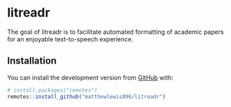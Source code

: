 
<!-- README.md is generated from README.Rmd. Please edit that file -->

# litreadr

<!-- badges: start -->
<!-- badges: end -->

The goal of litreadr is to facilitate automated formatting of academic
papers for an enjoyable text-to-speech experience.

## Installation

You can install the development version from
[GitHub](https://github.com/) with:

``` r
# install.packages("remotes")
remotes::install_github("matthewlewis896/litreadr")
```
